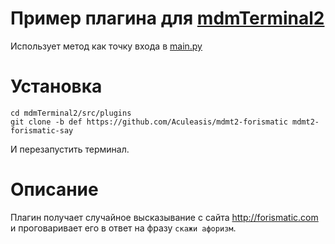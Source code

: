 # Пример плагина для [mdmTerminal2](https://github.com/Aculeasis/mdmTerminal2)
Использует метод как точку входа в [main.py](main.py)
# Установка
```
cd mdmTerminal2/src/plugins
git clone -b def https://github.com/Aculeasis/mdmt2-forismatic mdmt2-forismatic-say
```
И перезапустить терминал.
# Описание
Плагин получает случайное высказывание с сайта http://forismatic.com и проговаривает его в ответ на фразу `скажи афоризм`.
